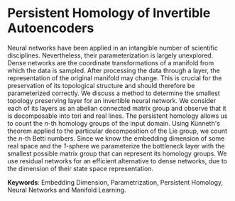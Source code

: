 # Persistent Homology of Invertible Autoencoders
Neural networks have been applied in an intangible number of scientific disciplines. Nevertheless, their parameterization is largely unexplored. Dense networks are the coordinate transformations of a manifold from which the data is sampled. After processing the data through a layer, the representation of the original manifold may change. This is crucial for the preservation of its topological structure and should therefore be parameterized correctly. We discuss a method to determine the smallest topology preserving layer for an invertible neural network. We consider each of its layers as an abelian connected matrix group and observe that it is decomposable into tori and real lines. The persistent homology allows us to count the *n*-th homology groups of the input domain. Using Künneth's theorem applied to the particular decomposition of the Lie group, we count the *n*-th Betti numbers. Since we know the embedding dimension of some real space and the *1*-sphere we parameterize the bottleneck layer with the smallest possible matrix group that can represent its homology groups. We use residual networks for an efficient alternative to dense networks, due to the dimension of their state space representation. 

**Keywords**: Embedding Dimension, Parametrization, Persistent Homology, Neural Networks and Manifold Learning.
